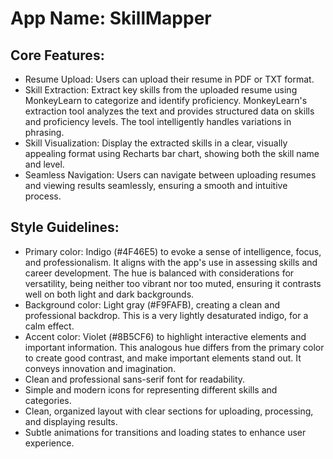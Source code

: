 # **App Name**: SkillMapper

## Core Features:

- Resume Upload: Users can upload their resume in PDF or TXT format.
- Skill Extraction: Extract key skills from the uploaded resume using MonkeyLearn to categorize and identify proficiency. MonkeyLearn's extraction tool analyzes the text and provides structured data on skills and proficiency levels. The tool intelligently handles variations in phrasing.
- Skill Visualization: Display the extracted skills in a clear, visually appealing format using Recharts bar chart, showing both the skill name and level.
- Seamless Navigation: Users can navigate between uploading resumes and viewing results seamlessly, ensuring a smooth and intuitive process.

## Style Guidelines:

- Primary color: Indigo (#4F46E5) to evoke a sense of intelligence, focus, and professionalism. It aligns with the app's use in assessing skills and career development. The hue is balanced with considerations for versatility, being neither too vibrant nor too muted, ensuring it contrasts well on both light and dark backgrounds.
- Background color: Light gray (#F9FAFB), creating a clean and professional backdrop.  This is a very lightly desaturated indigo, for a calm effect.
- Accent color: Violet (#8B5CF6) to highlight interactive elements and important information. This analogous hue differs from the primary color to create good contrast, and make important elements stand out. It conveys innovation and imagination.
- Clean and professional sans-serif font for readability.
- Simple and modern icons for representing different skills and categories.
- Clean, organized layout with clear sections for uploading, processing, and displaying results.
- Subtle animations for transitions and loading states to enhance user experience.